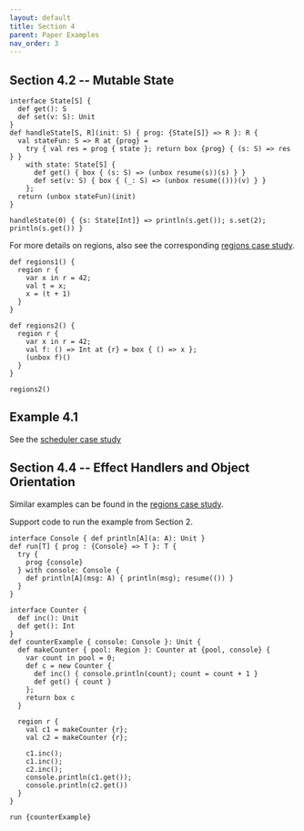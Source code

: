 ```yaml
---
layout: default
title: Section 4
parent: Paper Examples
nav_order: 3
---
```


## Section 4.2 -- Mutable State
```effekt
interface State[S] {
  def get(): S
  def set(v: S): Unit
}
def handleState[S, R](init: S) { prog: {State[S]} => R }: R {
  val stateFun: S => R at {prog} =
    try { val res = prog { state }; return box {prog} { (s: S) => res } }
    with state: State[S] {
      def get() { box { (s: S) => (unbox resume(s))(s) } }
      def set(v: S) { box { (_: S) => (unbox resume(()))(v) } }
    };
  return (unbox stateFun)(init)
}
```
```effekt:repl
handleState(0) { {s: State[Int]} => println(s.get()); s.set(2); println(s.get()) }
```

For more details on regions, also see the corresponding [regions case study](../casestudies/regions.html).
```effekt
def regions1() {
  region r {
    var x in r = 42;
    val t = x;
    x = (t + 1)
  }
}
```
```effekt
def regions2() {
  region r {
    var x in r = 42;
    val f: () => Int at {r} = box { () => x };
    (unbox f)()
  }
}
```
```effekt:repl
regions2()
```

## Example 4.1
See the [scheduler case study](.../casestudies/scheduler.html)

## Section 4.4 -- Effect Handlers and Object Orientation
Similar examples can be found in the [regions case study](../casestudies/regions.html#regions).

Support code to run the example from Section 2.
```effekt
interface Console { def println[A](a: A): Unit }
def run[T] { prog : {Console} => T }: T {
  try {
    prog {console}
  } with console: Console {
    def println[A](msg: A) { println(msg); resume(()) }
  }
}
```


```effekt
interface Counter {
  def inc(): Unit
  def get(): Int
}
def counterExample { console: Console }: Unit {
  def makeCounter { pool: Region }: Counter at {pool, console} {
    var count in pool = 0;
    def c = new Counter {
      def inc() { console.println(count); count = count + 1 }
      def get() { count }
    };
    return box c
  }

  region r {
    val c1 = makeCounter {r};
    val c2 = makeCounter {r};

    c1.inc();
    c1.inc();
    c2.inc();
    console.println(c1.get());
    console.println(c2.get())
  }
}
```

```effekt:repl
run {counterExample}
```